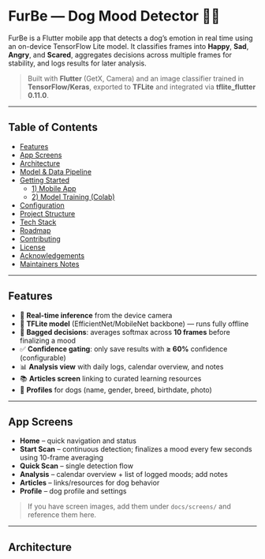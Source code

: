 # FurBe — Dog Mood Detector 🐶📱

FurBe is a Flutter mobile app that detects a dog’s emotion in real time using an on-device TensorFlow Lite model. It classifies frames into **Happy**, **Sad**, **Angry**, and **Scared**, aggregates decisions across multiple frames for stability, and logs results for later analysis.

> Built with **Flutter** (GetX, Camera) and an image classifier trained in **TensorFlow/Keras**, exported to **TFLite** and integrated via **tflite_flutter 0.11.0**.

---

## Table of Contents

- [Features](#features)
- [App Screens](#app-screens)
- [Architecture](#architecture)
- [Model & Data Pipeline](#model--data-pipeline)
- [Getting Started](#getting-started)
  - [1) Mobile App](#1-mobile-app)
  - [2) Model Training (Colab)](#2-model-training-colab)
- [Configuration](#configuration)
- [Project Structure](#project-structure)
- [Tech Stack](#tech-stack)
- [Roadmap](#roadmap)
- [Contributing](#contributing)
- [License](#license)
- [Acknowledgements](#acknowledgements)
- [Maintainers Notes](#maintainers-notes)

---

## Features

- 🎥 **Real-time inference** from the device camera
- 🧠 **TFLite model** (EfficientNet/MobileNet backbone) — runs fully offline
- 🧮 **Bagged decisions**: averages softmax across **10 frames** before finalizing a mood
- ✅ **Confidence gating**: only save results with **≥ 60%** confidence (configurable)
- 📊 **Analysis view** with daily logs, calendar overview, and notes
- 📚 **Articles screen** linking to curated learning resources
- 👤 **Profiles** for dogs (name, gender, breed, birthdate, photo)

---

## App Screens

- **Home** – quick navigation and status  
- **Start Scan** – continuous detection; finalizes a mood every few seconds using 10-frame averaging  
- **Quick Scan** – single detection flow  
- **Analysis** – calendar overview + list of logged moods; add notes  
- **Articles** – links/resources for dog behavior  
- **Profile** – dog profile and settings  

> If you have screen images, add them under `docs/screens/` and reference them here.

---

## Architecture

